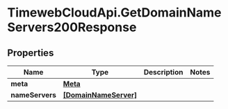 # TimewebCloudApi.GetDomainNameServers200Response

## Properties

Name | Type | Description | Notes
------------ | ------------- | ------------- | -------------
**meta** | [**Meta**](Meta.md) |  | 
**nameServers** | [**[DomainNameServer]**](DomainNameServer.md) |  | 


